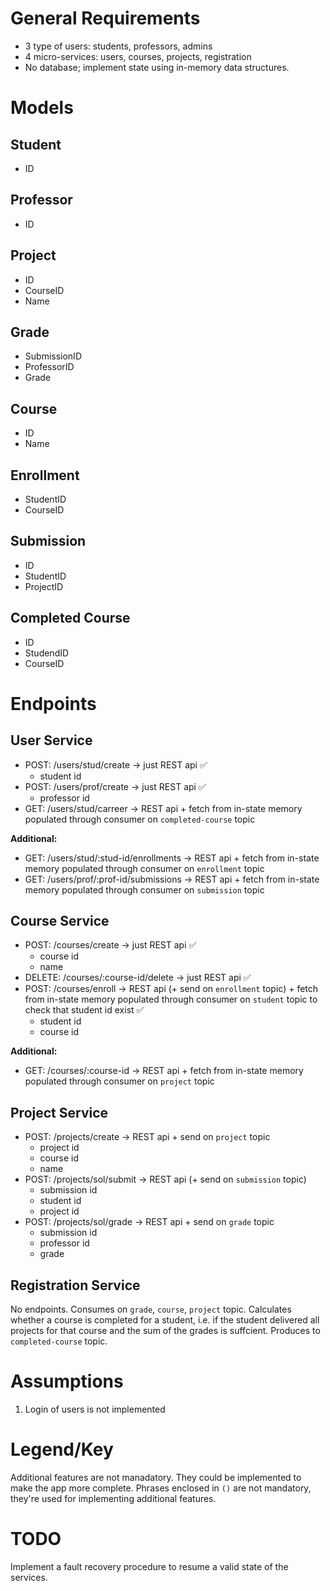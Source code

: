 # General Requirements
- 3 type of users: students, professors, admins
- 4 micro-services: users, courses, projects, registration
- No database; implement state using in-memory data structures.

# Models

## Student
- ID

## Professor
- ID

## Project
- ID
- CourseID
- Name

## Grade
- SubmissionID
- ProfessorID
- Grade

## Course
- ID
- Name

## Enrollment
- StudentID
- CourseID

## Submission
- ID
- StudentID
- ProjectID

## Completed Course
- ID
- StudendID
- CourseID

# Endpoints

## User Service
- POST: /users/stud/create -> just REST api ✅
    - student id   
- POST: /users/prof/create -> just REST api ✅
    - professor id
- GET: /users/stud/carreer -> REST api + fetch from in-state memory populated through consumer on `completed-course` topic 

**Additional:**
- GET: /users/stud/:stud-id/enrollments -> REST api + fetch from in-state memory populated through consumer on `enrollment` topic
- GET: /users/prof/:prof-id/submissions -> REST api + fetch from in-state memory populated through consumer on `submission` topic


## Course Service
- POST: /courses/create -> just REST api ✅
    - course id
    - name
- DELETE: /courses/:course-id/delete -> just REST api ✅
- POST: /courses/enroll -> REST api (+ send on `enrollment` topic) + fetch from in-state memory populated through consumer on `student` topic to check that student id exist ✅
    - student id
    - course id

**Additional:**
- GET: /courses/:course-id -> REST api + fetch from in-state memory populated through consumer on `project` topic


## Project Service
- POST: /projects/create -> REST api + send on `project` topic
    - project id
    - course id
    - name
- POST: /projects/sol/submit -> REST api (+ send on `submission` topic)
    - submission id
    - student id
    - project id
- POST: /projects/sol/grade -> REST api + send on `grade` topic
    - submission id
    - professor id
    - grade


## Registration Service
No endpoints.
Consumes on `grade`, `course`, `project` topic.
Calculates whether a course is completed for a student, i.e. if the student delivered all projects for that course and the sum of the grades is suffcient.
Produces to `completed-course` topic.

# Assumptions
1. Login of users is not implemented

# Legend/Key
Additional features are not manadatory. They could be implemented to make the app more complete.
Phrases enclosed in `()` are not mandatory, they're used for implementing additional features.

# TODO
Implement a fault recovery procedure to resume a valid state of the services.